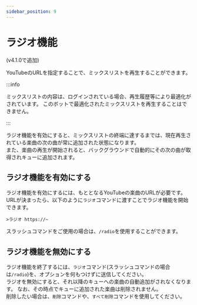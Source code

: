 ```yaml
---
sidebar_position: 9
---
```

# ラジオ機能
(v4.1.0で追加)

YouTubeのURLを指定することで、ミックスリストを再生することができます。

:::info

ミックスリストの内容は、ログインされている場合、再生履歴等により最適化がされています。
このボットで最適化されたミックスリストを再生することはできません。

:::

ラジオ機能を有効にすると、ミックスリストの終端に達するまでは、現在再生されている楽曲の次の曲が常に追加された状態になります。  
また、楽曲の再生が開始されると、バックグラウンドで自動的にその次の曲が取得されキューに追加されます。

## ラジオ機能を有効にする
ラジオ機能を有効にするには、もととなるYouTubeの楽曲のURLが必要です。
URLが決まったら、以下のように`ラジオ`コマンドに渡すことでラジオ機能を開始できます。
```
>ラジオ https://~
```
スラッシュコマンドをご使用の場合は、`/radio`を使用することができます。

## ラジオ機能を無効にする
ラジオ機能を終了するには、`ラジオ`コマンド(スラッシュコマンドの場合は`/radio`)を、オプションを何もつけずに送信してください。  
ラジオを無効にすると、それ以降のキューへの楽曲の自動追加がされなくなります。
なお、その時点でキューに追加された楽曲は削除されません。  
削除したい場合は、`削除`コマンドや、`すべて削除`コマンドを使用してください。
